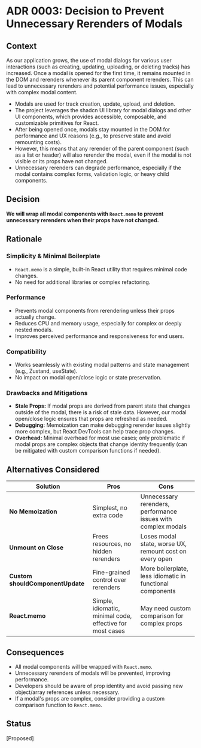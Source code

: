 # ADR 0003: Decision to Prevent Unnecessary Rerenders of Modals

## Context

As our application grows, the use of modal dialogs for various user interactions (such as creating, updating, uploading, or deleting tracks) has increased. Once a modal is opened for the first time, it remains mounted in the DOM and rerenders whenever its parent component rerenders. This can lead to unnecessary rerenders and potential performance issues, especially with complex modal content.

- Modals are used for track creation, update, upload, and deletion.
- The project leverages the shadcn UI library for modal dialogs and other UI components, which provides accessible, composable, and customizable primitives for React.
- After being opened once, modals stay mounted in the DOM for performance and UX reasons (e.g., to preserve state and avoid remounting costs).
- However, this means that any rerender of the parent component (such as a list or header) will also rerender the modal, even if the modal is not visible or its props have not changed.
- Unnecessary rerenders can degrade performance, especially if the modal contains complex forms, validation logic, or heavy child components.

## Decision

**We will wrap all modal components with `React.memo` to prevent unnecessary rerenders when their props have not changed.**

## Rationale

### Simplicity & Minimal Boilerplate
- `React.memo` is a simple, built-in React utility that requires minimal code changes.
- No need for additional libraries or complex refactoring.

### Performance
- Prevents modal components from rerendering unless their props actually change.
- Reduces CPU and memory usage, especially for complex or deeply nested modals.
- Improves perceived performance and responsiveness for end users.

### Compatibility
- Works seamlessly with existing modal patterns and state management (e.g., Zustand, useState).
- No impact on modal open/close logic or state preservation.

### Drawbacks and Mitigations
- **Stale Props:** If modal props are derived from parent state that changes outside of the modal, there is a risk of stale data. However, our modal open/close logic ensures that props are refreshed as needed.
- **Debugging:** Memoization can make debugging rerender issues slightly more complex, but React DevTools can help trace prop changes.
- **Overhead:** Minimal overhead for most use cases; only problematic if modal props are complex objects that change identity frequently (can be mitigated with custom comparison functions if needed).

## Alternatives Considered

| Solution                | Pros                                                                 | Cons                                                                 |
|-------------------------|----------------------------------------------------------------------|----------------------------------------------------------------------|
| **No Memoization**      | Simplest, no extra code                                              | Unnecessary rerenders, performance issues with complex modals        |
| **Unmount on Close**    | Frees resources, no hidden rerenders                                 | Loses modal state, worse UX, remount cost on every open              |
| **Custom shouldComponentUpdate** | Fine-grained control over rerenders                        | More boilerplate, less idiomatic in functional components            |
| **React.memo**          | Simple, idiomatic, minimal code, effective for most cases            | May need custom comparison for complex props                         |

## Consequences

- All modal components will be wrapped with `React.memo`.
- Unnecessary rerenders of modals will be prevented, improving performance.
- Developers should be aware of prop identity and avoid passing new object/array references unless necessary.
- If a modal's props are complex, consider providing a custom comparison function to `React.memo`.

## Status

[Proposed]

